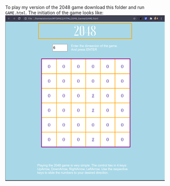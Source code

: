 To play my version of the 2048 game download this folder and run `GAME.html`.
The initiation of the game looks like: 
![](2048_GAME_SS.png)
